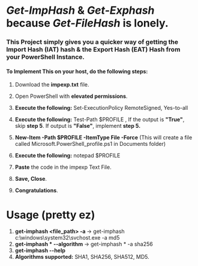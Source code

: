 
# *Get-ImpHash* & *Get-Exphash* because *Get-FileHash* is lonely.

### This Project simply gives you a quicker way of getting the **Import Hash (IAT)** hash & the **Export Hash (EAT)** Hash from your PowerShell Instance.


#### To Implement This on your host, do the following steps:

1) Download the **impexp.txt** file.
   
2) Open PowerShell with **elevated permissions**.
   
3) **Execute the following:**
   Set-ExecutionPolicy RemoteSigned,
   Yes-to-all
  
4) **Execute the following:**
   Test-Path $PROFILE
   , If the output is **"True"**, skip **step 5**. If output is **"False"**, implement **step 5.**
   
5) **New-Item -Path $PROFILE -ItemType File -Force** (This will create a file called Microsoft.PowerShell_profile.ps1 in Documents folder)
   
6) **Execute the following:**
   notepad $PROFILE
   
7) **Paste** the code in the impexp Text File.

8) **Save, Close**.
    
9) **Congratulations**.

# Usage (pretty ez)

1) **get-imphash <file_path> -a <algorithm>** -> get-imphash c:\windows\system32\svchost.exe -a md5
2) **get-imphash * --algorithm <algorithm>**  -> get-imphash * -a sha256
3) **get-imphash --help**
4) **Algorithms supported:** SHA1, SHA256, SHA512, MD5.
